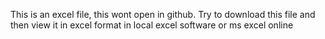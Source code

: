 This is an excel file, this wont open in github. Try to download this file and then view it in excel format in local excel software or ms excel online 

